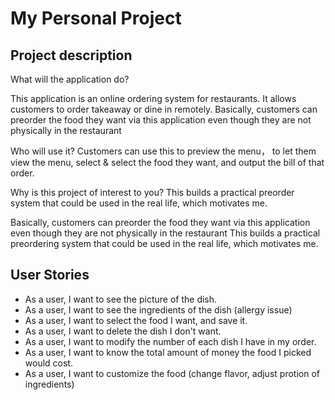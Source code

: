 # My Personal Project

## Project description 

What will the application do?

This application is an online ordering system for restaurants.
It allows customers to order takeaway or dine in remotely.
Basically, customers can preorder the food they want via this application even
though they are not physically in the restaurant

Who will use it?
Customers can use this to preview the menu，
to let them view the menu,
select & select the food they want, and output the bill of that order. 


Why is this project of interest to you?
This builds a practical preorder system that could be used in the real life,
which motivates me.




Basically, customers can preorder the food they want via this application even though they are not physically in the restaurant
This builds a practical preordering system that could be used in the real life, which motivates me. 

## User Stories
- As a user, I want to see the picture of the dish. 
- As a user, I want to see the ingredients of the dish (allergy issue)
- As a user, I want to select the food I want, and save it. 
- As a user, I want to delete the dish I don't want.
- As a user, I want to modify the number of each dish I have in my order.
- As a user, I want to know the total amount of money the food I picked would cost. 
- As a user, I want to customize the food (change flavor, adjust protion of ingredients)
